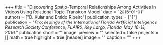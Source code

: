 +++
title = "Discovering Spatio-Temporal Relationships Among Activities in Videos Using Relational Topic-Transition Model"
date = "2016-01-01"
authors = ["D. Kular and Eraldo Ribeiro"]
publication_types = ["1"]
publication = "_Proceedings of the International Florida Artificial Intelligence Research Society Conference, FLAIRS, Key Largo, Florida, May 16-18, 2016._"
publication_short = ""
image_preview = ""
selected = false
projects = []
math = true
highlight = true
[header]
image = ""
caption = ""
+++

